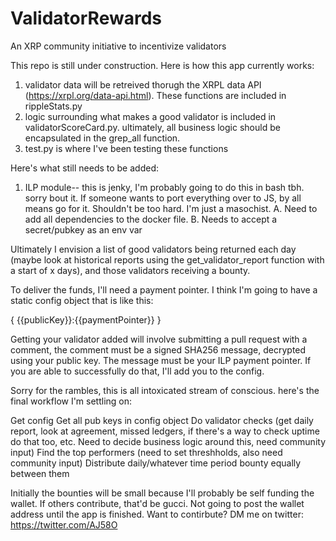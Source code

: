 # ValidatorRewards
An XRP community initiative to incentivize validators

This repo is still under construction. Here is how this app currently works:

1. validator data will be retreived thorugh the XRPL data API (https://xrpl.org/data-api.html). These functions are included in rippleStats.py
2. logic surrounding what makes a good validator is included in validatorScoreCard.py. ultimately, all business logic should be encapsulated in the grep_all function.
3. test.py is where I've been testing these functions

Here's what still needs to be added:

1. ILP module-- this is jenky, I'm probably going to do this in bash tbh. sorry bout it. If someone wants to port everything over to JS, by all means go for it. Shouldn't be too hard. I'm just a masochist.
  A. Need to add all dependencies to the docker file.
  B. Needs to accept a secret/pubkey as an env var


Ultimately I envision a list of good validators being returned each day (maybe look at historical reports using the get_validator_report function with a start of x days), and those validators receiving a bounty.

To deliver the funds, I'll need a payment pointer. I think I'm going to have a static config object that is like this:


{
    {{publicKey}}:{{paymentPointer}}
}

Getting your validator added will involve submitting a pull request with a comment, the comment must be a signed SHA256 message, decrypted using your public key. The message must be your ILP payment pointer. If you are able to successfully do that, I'll add you to the config. 

Sorry for the rambles, this is all intoxicated stream of conscious. here's the final workflow I'm settling on:

Get config
Get all pub keys in config object
Do validator checks (get daily report, look at agreement, missed ledgers, if there's a way to check uptime do that too, etc. Need to decide business logic around this, need community input)
Find the top performers (need to set threshholds, also need community input)
Distribute daily/whatever time period bounty equally between them




Initially the bounties will be small because I'll probably be self funding the wallet. If others contribute, that'd be gucci. Not going to post the wallet address until the app is finished. Want to contirbute? DM me on twitter: https://twitter.com/AJ58O
